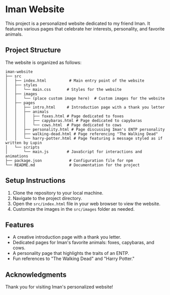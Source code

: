 # Iman Website

This project is a personalized website dedicated to my friend Iman. It features various pages that celebrate her interests, personality, and favorite animals. 

## Project Structure

The website is organized as follows:

```
iman-website
├── src
│   ├── index.html          # Main entry point of the website
│   ├── styles
│   │   └── main.css       # Styles for the website
│   ├── images
│   │   └── (place custom image here)  # Custom images for the website
│   ├── pages
│   │   ├── intro.html     # Introduction page with a thank you letter
│   │   ├── animals
│   │   │   ├── foxes.html # Page dedicated to foxes
│   │   │   ├── capybaras.html # Page dedicated to capybaras
│   │   │   └── cows.html  # Page dedicated to cows
│   │   ├── personality.html # Page discussing Iman's ENTP personality
│   │   ├── walking-dead.html # Page referencing "The Walking Dead"
│   │   └── harry-potter.html # Page featuring a message styled as if written by Lupin
│   └── scripts
│       └── main.js        # JavaScript for interactions and animations
├── package.json            # Configuration file for npm
└── README.md               # Documentation for the project
```

## Setup Instructions

1. Clone the repository to your local machine.
2. Navigate to the project directory.
3. Open the `src/index.html` file in your web browser to view the website.
4. Customize the images in the `src/images` folder as needed.

## Features

- A creative introduction page with a thank you letter.
- Dedicated pages for Iman's favorite animals: foxes, capybaras, and cows.
- A personality page that highlights the traits of an ENTP.
- Fun references to "The Walking Dead" and "Harry Potter."

## Acknowledgments

Thank you for visiting Iman's personalized website!